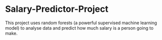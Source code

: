 # Salary-Predictor-Project
This project uses random forests (a powerful supervised machine learning model) to analyse data and predict how much salary is a person going to make.
